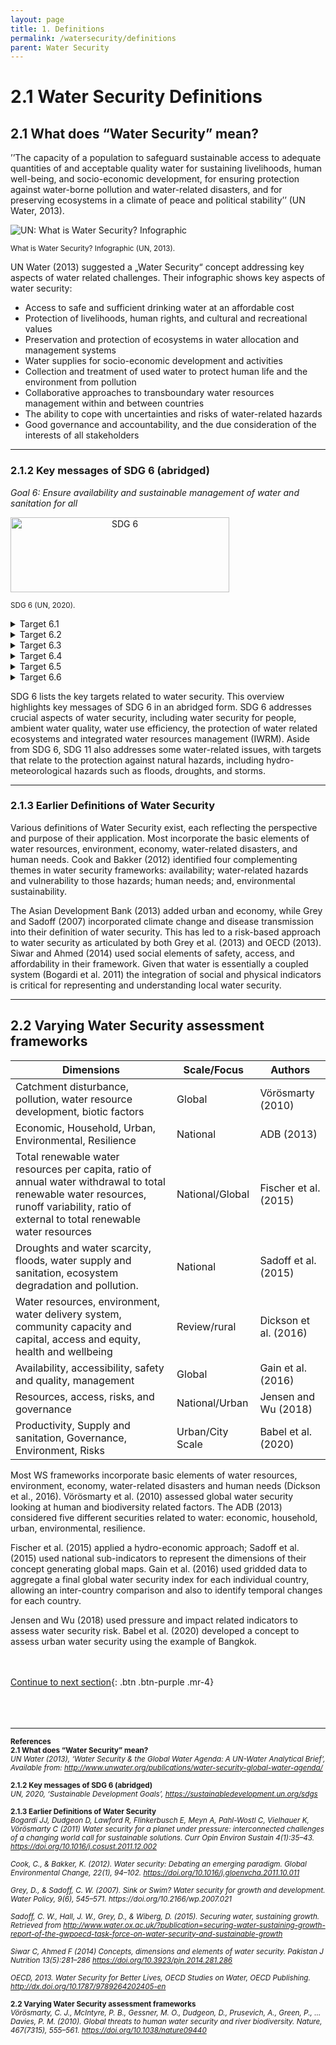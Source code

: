 ```yaml
---
layout: page
title: 1. Definitions
permalink: /watersecurity/definitions
parent: Water Security
---
```

# **2.1 Water Security Definitions**

## 2.1 What does “Water Security” mean?

’’The capacity of a population to safeguard sustainable access to adequate quantities of and acceptable quality water for sustaining livelihoods, human well-being, and socio-economic development, for ensuring protection against water-borne pollution and water-related disasters, and for preserving ecosystems in a climate of peace and political stability’’ (UN Water, 2013).

<img src="https://www.unwater.org/app/uploads/2017/05/Screen-Shot-2017-05-08-at-10.02.09.png" alt="UN: What is Water Security? Infographic">
<p><small>What is Water Security? Infographic (UN, 2013).</small></p>
<p><small>   </small></p>

UN Water (2013) suggested a „Water Security“ concept addressing key aspects of water related challenges. Their infographic shows key aspects of water security: 
- Access to safe and sufficient drinking water at an affordable cost 
- Protection of livelihoods, human rights, and cultural and recreational values
- Preservation and protection of ecosystems in water allocation and management systems 
- Water supplies for socio-economic development and activities
- Collection and treatment of used water to protect human life and the environment from pollution 
- Collaborative approaches to transboundary water resources management within and between countries 
- The ability to cope with uncertainties and risks of water-related hazards 
- Good governance and accountability, and the due consideration of the interests of all stakeholders

<hr/>

### 2.1.2 Key messages of SDG 6 (abridged)
*Goal 6: Ensure availability and sustainable management of water and sanitation for all*

<style type="text/css">
.centerImage
{
 text-align:center;
 display:block;
}
</style>
<img src="/wef-nexus-online-course/assets/sdg6.png"
class="centerImage" alt="SDG 6" height="120" width="350">

<p><small>SDG 6 (UN, 2020).</small></p>

<details><summary>Target 6.1</summary>
<p>

“… safe and affordable drinking water for all”

</p>
</details>


<details><summary>Target 6.2</summary>
<p>

“… achieve access to adequate and equitable sanitation …”
</p>
</details>


<details><summary>Target 6.3</summary>
<p>

“… improve water quality …”

</p>
</details>

<details><summary>Target 6.4</summary>
<p>

“… increase water-use efficiency across all sectors and ensure sustainable withdrawals and supply of freshwater to address water scarcity…”

</p>
</details>

<details><summary>Target 6.5</summary>
<p>

“… implement integrated water resources management…”

</p>
</details>


<details><summary>Target 6.6</summary>
<p>

“… protect and restore water-related ecosystems…”

</p>
</details>

SDG 6 lists the key targets related to water security. This overview highlights  key messages of SDG 6 in an abridged form. SDG 6 addresses crucial aspects of water security, including water security for people, ambient water quality, water use efficiency, the protection of water related ecosystems and integrated water resources management (IWRM). Aside from SDG 6, SDG 11 also addresses some water-related issues, with targets that relate to the protection against natural hazards, including hydro-meteorological hazards such as floods, droughts, and storms.

<hr/>

### 2.1.3 Earlier Definitions of Water Security

Various definitions of Water Security exist, each reflecting the perspective and purpose of their application. Most incorporate the basic elements of water resources, environment, economy, water-related disasters, and human needs. Cook and Bakker (2012) identified four complementing themes in water security frameworks: availability; water-related hazards and vulnerability to those hazards; human needs; and, environmental sustainability. 

The Asian Development Bank (2013) added urban and economy, while Grey and Sadoff (2007) incorporated climate change and disease transmission into their definition of water security. This has led to a risk-based approach to water security as articulated by both Grey et al. (2013) and OECD (2013). Siwar and Ahmed (2014) used social elements of safety, access, and affordability in their framework. Given that water is essentially a coupled system (Bogardi et al. 2011) the integration of social and physical indicators is critical for representing and understanding local water security.

<hr/>


## 2.2 Varying Water Security assessment frameworks

| Dimensions | Scale/Focus | Authors |
| --- | --- | --- |
| Catchment disturbance, pollution, water resource development, biotic factors | Global | Vörösmarty (2010) |
| Economic, Household, Urban, Environmental, Resilience | National | ADB (2013) |
| Total renewable water resources per capita, ratio of annual water withdrawal to total renewable water resources, runoff variability, ratio of external to total renewable water resources | National/Global | Fischer et al. (2015) |
| Droughts and water scarcity, floods, water supply and sanitation, ecosystem degradation and pollution. | National | Sadoff et al. (2015) |
| Water resources, environment, water delivery system, community capacity and capital, access and equity, health and wellbeing | Review/rural | Dickson et al. (2016) |
| Availability, accessibility, safety and quality, management | Global | Gain et al. (2016) |
| Resources, access, risks, and governance | National/Urban | Jensen and Wu (2018) |
| Productivity, Supply and sanitation, Governance, Environment, Risks | Urban/City Scale | Babel et al. (2020) |

Most WS frameworks incorporate basic elements of water resources, environment, economy, water-related disasters and human needs (Dickson et al., 2016). Vörösmarty et al. (2010) assessed global water security looking at human and biodiversity related factors. The ADB (2013) considered five different securities related to water: economic, household, urban, environmental, resilience. 
 
 Fischer et al. (2015) applied a hydro-economic approach; Sadoff et al. (2015) used national sub-indicators to represent the dimensions of their concept generating global maps. Gain et al. (2016) used gridded data to aggregate a final global water security index for each individual country, allowing an inter-country comparison and also to identify temporal changes for each country. 
 
 Jensen and Wu (2018) used pressure and impact related indicators to assess  water security risk. Babel et al. (2020) developed a concept to assess urban water security using the example of Bangkok. 

<br/> <br/>
[Continue to next section](https://waterbender231.github.io/wef-nexus-online-course/watersecurity/concepts){: .btn .btn-purple .mr-4}
<br/> <br/>
<br/> <br/>

<hr/>

<p><small><b>References</b>
<br>
<b>2.1 What does “Water Security” mean?</b><br>
<i>UN Water (2013), ‘Water Security & the Global Water Agenda: A UN-Water Analytical Brief‘, Available from: <a href="http://www.unwater.org/publications/water-security-global-water-agenda/">http://www.unwater.org/publications/water-security-global-water-agenda/</a></i><br>
<br>
<b>2.1.2 Key messages of SDG 6 (abridged)</b><br>
<i>UN, 2020, ‘Sustainable Development Goals’, <a href="https://sustainabledevelopment.un.org/sdgs">https://sustainabledevelopment.un.org/sdgs</a></i><br>
<br>
<b>2.1.3 Earlier Definitions of Water Security</b><br>
<i>Bogardi JJ, Dudgeon D, Lawford R, Flinkerbusch E, Meyn A, Pahl-Wostl C, Vielhauer K, Vörösmarty C (2011) Water security for a planet under pressure: interconnected challenges of a changing world call for sustainable solutions. Curr Opin Environ Sustain 4(1):35–43. <a href="https://doi.org/10.1016/j.cosust.2011.12.002">https://doi.org/10.1016/j.cosust.2011.12.002</a><br>
<br>
Cook, C., & Bakker, K. (2012). Water security: Debating an emerging paradigm. Global Environmental Change, 22(1), 94–102. <a href="https://doi.org/10.1016/j.gloenvcha.2011.10.011">https://doi.org/10.1016/j.gloenvcha.2011.10.011</a><br>
<br>
Grey, D., & Sadoff, C. W. (2007). Sink or Swim? Water security for growth and development. Water Policy, 9(6), 545–571. https://doi.org/10.2166/wp.2007.021<br>
<br>
Sadoff, C. W., Hall, J. W., Grey, D., & Wiberg, D. (2015). Securing water, sustaining growth. Retrieved from <a href="http://www.water.ox.ac.uk/?publication=securing-water-sustaining-growth-report-of-the-gwpoecd-task-force-on-water-security-and-sustainable-growth">http://www.water.ox.ac.uk/?publication=securing-water-sustaining-growth-report-of-the-gwpoecd-task-force-on-water-security-and-sustainable-growth</a> <br>
<br>
Siwar C, Ahmed F (2014) Concepts, dimensions and elements of water security. Pakistan J Nutrition 13(5):281–286 <a href="https://doi.org/10.3923/pjn.2014.281.286">https://doi.org/10.3923/pjn.2014.281.286</a> <br>
<br>
OECD, 2013. Water Security for Better Lives, OECD Studies on Water, OECD Publishing. <a href="http://dx.doi.org/10.1787/9789264202405-en">http://dx.doi.org/10.1787/9789264202405-en</a> </i><br>
<br>
<b>2.2 Varying Water Security assessment frameworks</b><br>
<i>Vörösmarty, C. J., McIntyre, P. B., Gessner, M. O., Dudgeon, D., Prusevich, A., Green, P., … Davies, P. M. (2010). Global threats to human water security and river biodiversity. Nature, 467(7315), 555–561. <a href="https://doi.org/10.1038/nature09440">https://doi.org/10.1038/nature09440</a></i></small>